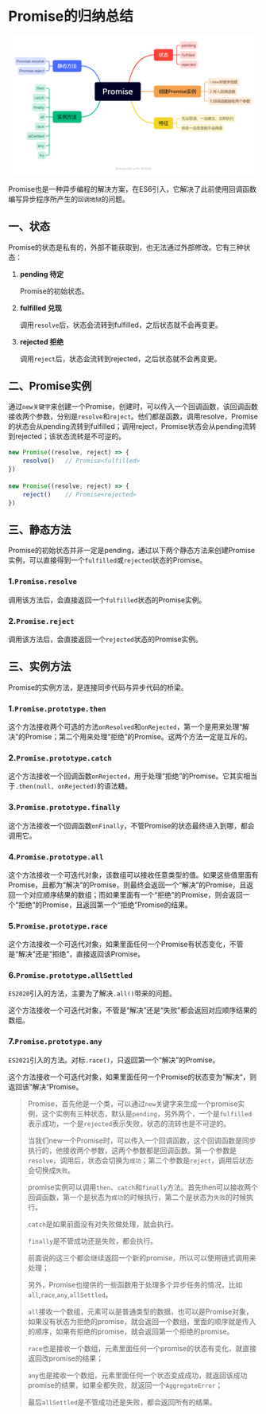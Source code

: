 # Promise的归纳总结

<img src="./markdown_assets/Promise.png" alt="Promise思维导图" style="zoom: 50%;" />

​	Promise也是一种异步编程的解决方案，在ES6引入，它解决了此前使用回调函数编写异步程序所产生的`回调地狱`的问题。

## 一、状态

Promise的状态是私有的，外部不能获取到，也无法通过外部修改。它有三种状态：

1. **pending 待定**

   Promise的初始状态。

2. **fulfilled 兑现**

   调用`resolve`后，状态会流转到fulfilled，之后状态就不会再变更。

3. **rejected 拒绝**

   调用`reject`后，状态会流转到rejected，之后状态就不会再变更。



## 二、Promise实例

​	通过`new关键字`来创建一个Promise，创建时，可以传入一个回调函数，该回调函数接收两个参数，分别是`resolve`和`reject`。他们都是函数，调用resolve，Promise的状态会从pending流转到fulfilled；调用reject，Promise状态会从pending流转到rejected；该状态流转是不可逆的。

```js
new Promise((resolve, reject) => {
    resolve()	// Promise<fulfilled>
})

new Promise((resolve, reject) => {
    reject()	// Promise<rejected>
})
```



## 三、静态方法

Promise的初始状态并非一定是pending，通过以下两个静态方法来创建Promise实例，可以直接得到一个`fulfilled`或`rejected`状态的Promise。

### 1.`Promise.resolve`

​	调用该方法后，会直接返回一个`fulfilled`状态的Promise实例。

### 2.`Promise.reject`

​	调用该方法后，会直接返回一个`rejected`状态的Promise实例。





## 三、实例方法

Promise的实例方法，是连接同步代码与异步代码的桥梁。

### 1.`Promise.prototype.then`

这个方法接收两个可选的方法`onResolved`和`onRejected`，第一个是用来处理“解决”的Promise；第二个用来处理“拒绝”的Promise。这两个方法一定是互斥的。

### 2.`Promise.prototype.catch`

这个方法接收一个回调函数`onRejected`，用于处理“拒绝”的Promise。它其实相当于`.then(null, onRejected)`的语法糖。

### 3.`Promise.prototype.finally`

这个方法接收一个回调函数`onFinally`，不管Promise的状态最终进入到哪，都会调用它。

### 4.`Promise.prototype.all`

这个方法接收一个可迭代对象，该数组可以接收任意类型的值。如果这些值里面有Promise，且都为“解决”的Promise，则最终会返回一个“解决”的Promise，且返回一个对应顺序结果的数组；而如果里面有一个“拒绝”的Promise，则会返回一个“拒绝”的Promise，且返回第一个“拒绝”Promise的结果。

### 5.`Promise.prototype.race`

这个方法接收一个可迭代对象，如果里面任何一个Promise有状态变化，不管是“解决”还是“拒绝”，直接返回该Promise。

### 6.`Promise.prototype.allSettled`

`ES2020`引入的方法，主要为了解决`.all()`带来的问题。

这个方法接收一个可迭代对象，不管是“解决”还是“失败”都会返回对应顺序结果的数组。

### 7.`Promise.prototype.any`

`ES2021`引入的方法。对标`.race()`，只返回第一个“解决”的Promise。

这个方法接收一个可迭代对象，如果里面任何一个Promise的状态变为”解决“，则返回该”解决“Promise。









> Promise，首先他是一个类，可以通过`new`关键字来生成一个promise实例，这个实例有三种状态，默认是`pending`，另外两个，一个是`fulfilled`表示成功，一个是`rejected`表示失败，状态的流转也是不可逆的。
>
> 当我们new一个Promise时，可以传入一个回调函数，这个回调函数是同步执行的，他接收两个参数，这两个参数都是回调函数。第一个参数是`resolve`，调用后，状态会切换为`成功`；第二个参数是`reject`，调用后状态会切换成`失败`。
>
> promise实例可以调用`then`、`catch`和`finally`方法。首先then可以接收两个回调函数，第一个是状态为`成功`的时候执行，第二个是状态为`失败`的时候执行。
>
> `catch`是如果前面没有对失败做处理，就会执行。
>
> `finally`是不管成功还是失败，都会执行。
>
> 前面说的这三个都会继续返回一个新的promise，所以可以使用链式调用来处理；
>
> 另外，Promise也提供的一些函数用于处理多个异步任务的情况，比如`all`,`race`,`any`,`allSettled`。
>
> `all`接收一个数组，元素可以是普通类型的数据，也可以是Promise对象，如果没有状态为拒绝的promise，就会返回一个数组，里面的顺序就是传入的顺序，如果有拒绝的promise，就会返回第一个拒绝的promise。
>
> `race`也是接收一个数组，元素里面任何一个promise的状态有变化，就直接返回改promise的结果；
>
> `any`也是接收一个数组，元素里面任何一个状态变成成功，就返回该成功promise的结果，如果全都失败，就返回一个`AggregateError`；
>
> 最后`allSettled`是不管成功还是失败，都会返回所有的结果。







